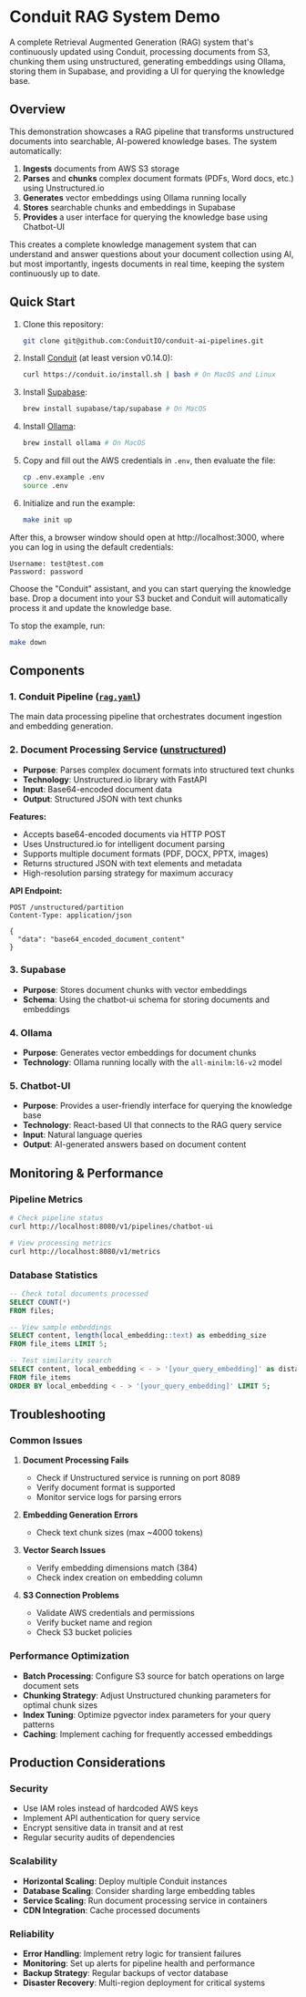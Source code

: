 # Conduit RAG System Demo

A complete Retrieval Augmented Generation (RAG) system that's continuously
updated using Conduit, processing documents from S3, chunking them using
unstructured, generating embeddings using Ollama, storing them in Supabase, and
providing a UI for querying the knowledge base.

## Overview

This demonstration showcases a RAG pipeline that transforms unstructured
documents into searchable, AI-powered knowledge bases. The system automatically:

1. **Ingests** documents from AWS S3 storage
2. **Parses** and **chunks** complex document formats (PDFs, Word docs, etc.)
   using Unstructured.io
3. **Generates** vector embeddings using Ollama running locally
4. **Stores** searchable chunks and embeddings in Supabase
5. **Provides** a user interface for querying the knowledge base using Chatbot-UI

This creates a complete knowledge management system that can understand and
answer questions about your document collection using AI, but most importantly,
ingests documents in real time, keeping the system continuously up to date.

## Quick Start

1. Clone this repository:
   ```sh
   git clone git@github.com:ConduitIO/conduit-ai-pipelines.git
   ```
2. Install [Conduit](https://conduit.io/docs/getting-started) (at least version v0.14.0):
   ```sh
   curl https://conduit.io/install.sh | bash # On MacOS and Linux
   ```
3. Install [Supabase](https://supabase.com/docs/guides/local-development):
   ```sh
   brew install supabase/tap/supabase # On MacOS
   ```
4. Install [Ollama](https://ollama.com/download):
   ```sh
   brew install ollama # On MacOS
   ```
5. Copy and fill out the AWS credentials in `.env`, then evaluate the file:
   ```sh
   cp .env.example .env
   source .env
   ```
6. Initialize and run the example:
   ```sh
   make init up
   ```

After this, a browser window should open at http://localhost:3000, where you can
log in using the default credentials:

```
Username: test@test.com
Password: password
```

Choose the "Conduit" assistant, and you can start querying the knowledge base.
Drop a document into your S3 bucket and Conduit will automatically process it
and update the knowledge base.

To stop the example, run:

```sh
make down
```

## Components

### 1. Conduit Pipeline ([`rag.yaml`](./piopelines/rag.yaml))

The main data processing pipeline that orchestrates document ingestion and
embedding generation.

### 2. Document Processing Service ([unstructured](./unstructured))

- **Purpose**: Parses complex document formats into structured text chunks
- **Technology**: Unstructured.io library with FastAPI
- **Input**: Base64-encoded document data
- **Output**: Structured JSON with text chunks

**Features:**

- Accepts base64-encoded documents via HTTP POST
- Uses Unstructured.io for intelligent document parsing
- Supports multiple document formats (PDF, DOCX, PPTX, images)
- Returns structured JSON with text elements and metadata
- High-resolution parsing strategy for maximum accuracy

**API Endpoint:**

```
POST /unstructured/partition
Content-Type: application/json

{
  "data": "base64_encoded_document_content"
}
```

### 3. Supabase

- **Purpose**: Stores document chunks with vector embeddings
- **Schema**: Using the chatbot-ui schema for storing documents and embeddings

### 4. Ollama

- **Purpose**: Generates vector embeddings for document chunks
- **Technology**: Ollama running locally with the `all-minilm:l6-v2` model

### 5. Chatbot-UI

- **Purpose**: Provides a user-friendly interface for querying the knowledge base
- **Technology**: React-based UI that connects to the RAG query service
- **Input**: Natural language queries
- **Output**: AI-generated answers based on document content

## Monitoring & Performance

### Pipeline Metrics

```bash
# Check pipeline status
curl http://localhost:8080/v1/pipelines/chatbot-ui

# View processing metrics
curl http://localhost:8080/v1/metrics
```

### Database Statistics

```sql
-- Check total documents processed
SELECT COUNT(*)
FROM files;

-- View sample embeddings
SELECT content, length(local_embedding::text) as embedding_size
FROM file_items LIMIT 5;

-- Test similarity search
SELECT content, local_embedding < - > '[your_query_embedding]' as distance
FROM file_items
ORDER BY local_embedding < - > '[your_query_embedding]' LIMIT 5;
```

## Troubleshooting

### Common Issues

1. **Document Processing Fails**
    - Check if Unstructured service is running on port 8089
    - Verify document format is supported
    - Monitor service logs for parsing errors

2. **Embedding Generation Errors**
    - Check text chunk sizes (max ~4000 tokens)

3. **Vector Search Issues**
    - Verify embedding dimensions match (384)
    - Check index creation on embedding column

4. **S3 Connection Problems**
    - Validate AWS credentials and permissions
    - Verify bucket name and region
    - Check S3 bucket policies

### Performance Optimization

- **Batch Processing**: Configure S3 source for batch operations on large
  document sets
- **Chunking Strategy**: Adjust Unstructured chunking parameters for optimal
  chunk sizes
- **Index Tuning**: Optimize pgvector index parameters for your query patterns
- **Caching**: Implement caching for frequently accessed embeddings

## Production Considerations

### Security

- Use IAM roles instead of hardcoded AWS keys
- Implement API authentication for query service
- Encrypt sensitive data in transit and at rest
- Regular security audits of dependencies

### Scalability

- **Horizontal Scaling**: Deploy multiple Conduit instances
- **Database Scaling**: Consider sharding large embedding tables
- **Service Scaling**: Run document processing service in containers
- **CDN Integration**: Cache processed documents

### Reliability

- **Error Handling**: Implement retry logic for transient failures
- **Monitoring**: Set up alerts for pipeline health and performance
- **Backup Strategy**: Regular backups of vector database
- **Disaster Recovery**: Multi-region deployment for critical systems
